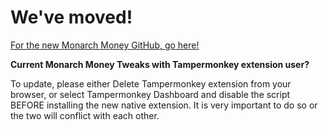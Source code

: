 # We've moved!

[For the new Monarch Money GitHub, go here!](https://github.com/RobertParesi/Monarch-Money-Tweaks)

**Current Monarch Money Tweaks with Tampermonkey extension user?**

To update, please either Delete Tampermonkey extension from your browser, or select Tampermonkey Dashboard and disable the script BEFORE installing the new native extension.  It is very important to do so or the two will conflict with each other.


